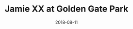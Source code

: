 ---
date: '2018-08-11'
artist: Jamie XX
festival: Outside Lands
venue: Golden Gate Park
city: San Francisco
state: CA
country: USA
price: free
solo: 'No'
title: Jamie XX at Golden Gate Park
slug: 2018-08-11-jamie-xx
cover: ''
genre: ''
category: show
tags:
  - free show
created: 02/15/2019
artists:
  - Jamie XX
openers: []
---